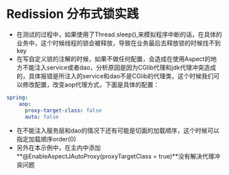 # Redission 分布式锁实践

* 在测试的过程中，如果使用了Thread.sleep(),来模拟程序中断的话，在具体的业务中，这个时候线程的锁会被释放，导致在业务最后去释放锁的时候找不到key
* 在写自定义锁的注解的时候，如果不做任何配置，会造成在使用Aspect的地方不能注入service或者dao，分析原因是因为CGlib代理和jdk代理冲突造成的，具体报错是所注入的service和dao不是CGlib的代理类，这个时候我们可以修改配置，改变aop代理方式，下面是具体的配置：
~~~yaml
spring:
    aop:
      proxy-target-class: false
      auto: false
~~~
 * 在不能注入服务层和dao的情况下还有可能是切面的加载顺序，这个时候可以指定加载顺序order(0)
 * 另外在本示例中，在主内中添加 **@EnableAspectJAutoProxy(proxyTargetClass = true)**没有解决代理冲突问题
